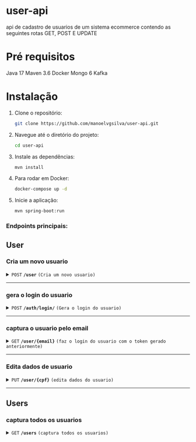 # user-api

api de cadastro de usuarios de um sistema ecommerce contendo as seguintes 
rotas GET, POST E UPDATE

# Pré requisitos

Java 17
Maven 3.6
Docker
Mongo 6
Kafka

# Instalação

1. Clone o repositório:
   ```zsh
   git clone https://github.com/manoelvgsilva/user-api.git
   ```

2. Navegue até o diretório do projeto:
   ```zsh
   cd user-api
   ```

3. Instale as dependências:
   ```zsh
   mvn install
   ```

4. Para rodar em Docker:
   ```zsh
   docker-compose up -d
   ```

5. Inicie a aplicação:
   ```zsh
   mvn spring-boot:run
   ```

### Endpoints principais:

## User
### Cria um novo usuario

<details>
    <summary><code>POST</code> <code><b>/user</b></code> <code>(Cria um novo usuario)</code></summary>

##### Parametros
> | name      |  type     | data type               | description                                                           |
> |-----------|-----------|-------------------------|-----------------------------------------------------------------------|
> | Body      |  required | object (JSON)   | User obj |


##### Example cURL

> ```java
>  curl -X 'POST' 'http://localhost:8080/users' -H 'accept: application/json' -H 'Content-Type: application/json' -d '{"username": "João Baptista", "dataNasc": "2000-01-01", "password": "123abc", "cpf": "01234567890", "phone": "01234567890", "email": "joaobaptista@gmail.com", "role": "ADMIN"}'
> ```
</details>

_____________________________________________________________

### gera o login do usuario

<details>
    <summary><code>POST</code> <code><b>/auth/login/</b></code> <code>(Gera o login do usuario)</code></summary>

##### Parameters
> | name      |  type     | data type               | description                                                           |
> |-----------|-----------|-------------------------|-----------------------------------------------------------------------|
> | Body      |  required | object (JSON)   | User obj |
 
##### Example cURL
> ```java
>  curl -X 'POST' 'http://localhost:8080/auth/login' -H 'accept: application/json' -H 'Content-Type: application/json' -d '{"email": "joaobaptista@gmail.com", "password": "123abc"}'
> ```
</details>

______________________________________________________________________________________

### captura o usuario pelo email

<details>
    <summary><code>GET</code> <code><b>/user/{email}</b></code> <code>(faz o login do usuario com o token gerado anteriormente)</code></summary>

##### Parametro
> | name      |  type     | data type               | description                                                           |
> |-----------|-----------|-------------------------|-----------------------------------------------------------------------|
> | email      |  required | string | User email |

##### Example cURL

> ```java
>  curl -X 'GET' 'http://localhost:8080/users/joaobaptista@gmail.com'
> ```
</details>

______________________________________________________________________________________

### Edita dados de usuario

<details>
    <summary><code>PUT</code> <code><b>/user/{cpf}</b></code> <code>(edita dados do usuario)</code></summary>

##### Parametros
> | name      |  type     | data type               | description                                                           |
> |-----------|-----------|-------------------------|-----------------------------------------------------------------------|
> | cpf      |  required | string | User cpf |
> | Body      |  required | object(json) | User obj |


##### Example cURL

> ```java
>  curl -X 'PUT' 'http://localhost:8080/users/01234567890' -H 'accept: application/json' -H 'Content-Type: application/json' -d '{"username": "João Batista", "dataNasc": "2000-01-01", "password": "123abc", "phone": "012345670965", "email": "joaobatista@gmail.com", "role": "ADMIN"}'
> ```
</details>

______________________________________________________________________________________

## Users
### captura todos os usuarios

<details>
    <summary><code>GET</code> <code><b>/users</b></code> <code>(captura todos os usuarios)</code></summary>

##### Parametros
> none


##### Example cURL

> ```java
>  curl -X 'GET' 'http://localhost:8080/users'
> ```
</details>
